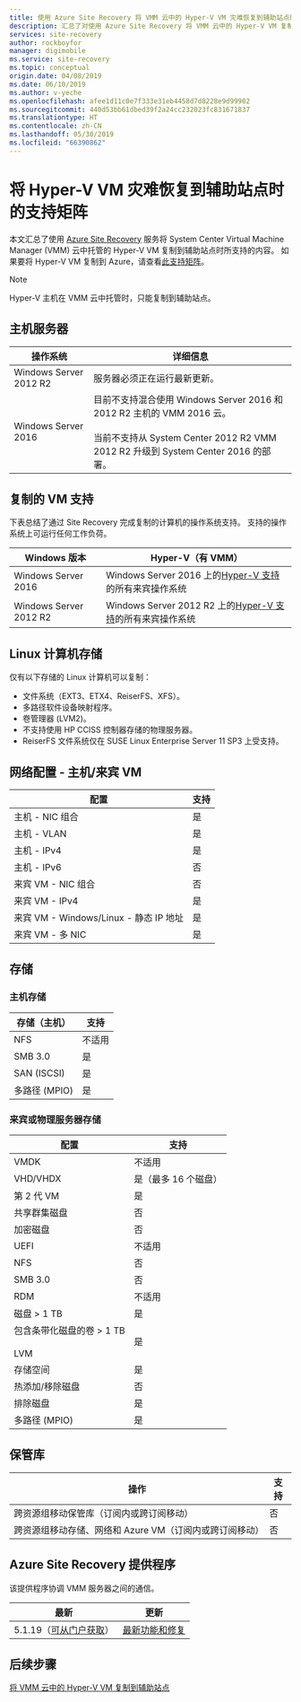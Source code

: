 ```yaml
---
title: 使用 Azure Site Recovery 将 VMM 云中的 Hyper-V VM 灾难恢复到辅助站点时的支持矩阵 | Azure
description: 汇总了对使用 Azure Site Recovery 将 VMM 云中的 Hyper-V VM 复制到辅助站点的支持。
services: site-recovery
author: rockboyfor
manager: digimobile
ms.service: site-recovery
ms.topic: conceptual
origin.date: 04/08/2019
ms.date: 06/10/2019
ms.author: v-yeche
ms.openlocfilehash: afee1d11c0e7f333e31eb4458d7d8228e9d99902
ms.sourcegitcommit: 440d53bb61dbed39f2a24cc232023fc831671837
ms.translationtype: HT
ms.contentlocale: zh-CN
ms.lasthandoff: 05/30/2019
ms.locfileid: "66390862"
---
```

# <a name="support-matrix-for-disaster-recovery-of-hyper-v-vms-to-a-secondary-site"></a>将 Hyper-V VM 灾难恢复到辅助站点时的支持矩阵

本文汇总了使用 [Azure Site Recovery](site-recovery-overview.md) 服务将 System Center Virtual Machine Manager (VMM) 云中托管的 Hyper-V VM 复制到辅助站点时所支持的内容。 如果要将 Hyper-V VM 复制到 Azure，请查看[此支持矩阵](hyper-v-azure-support-matrix.md)。

> [!NOTE]
> Hyper-V 主机在 VMM 云中托管时，只能复制到辅助站点。

## <a name="host-servers"></a>主机服务器

**操作系统** | **详细信息**
--- | ---
Windows Server 2012 R2 | 服务器必须正在运行最新更新。
Windows Server 2016 |  目前不支持混合使用 Windows Server 2016 和 2012 R2 主机的 VMM 2016 云。<br/><br/> 当前不支持从 System Center 2012 R2 VMM 2012 R2 升级到 System Center 2016 的部署。

## <a name="replicated-vm-support"></a>复制的 VM 支持

下表总结了通过 Site Recovery 完成复制的计算机的操作系统支持。 支持的操作系统上可运行任何工作负荷。

**Windows 版本** | Hyper-V（有 VMM） 
--- | ---
Windows Server 2016 | Windows Server 2016 上的[Hyper-V 支持](https://docs.microsoft.com/windows-server/virtualization/hyper-v/Supported-Windows-guest-operating-systems-for-Hyper-V-on-Windows)的所有来宾操作系统 
Windows Server 2012 R2 | Windows Server 2012 R2 上的[Hyper-V 支持](https://docs.microsoft.com/zh-cn/previous-versions/windows/it-pro/windows-server-2012-R2-and-2012/dn792027%28v%3dws.11%29)的所有来宾操作系统

## <a name="linux-machine-storage"></a>Linux 计算机存储

仅有以下存储的 Linux 计算机可以复制：

- 文件系统（EXT3、ETX4、ReiserFS、XFS）。
- 多路径软件设备映射程序。
- 卷管理器 (LVM2)。
- 不支持使用 HP CCISS 控制器存储的物理服务器。
- ReiserFS 文件系统仅在 SUSE Linux Enterprise Server 11 SP3 上受支持。

## <a name="network-configuration---hostguest-vm"></a>网络配置 - 主机/来宾 VM

**配置** | **支持**  
--- | --- 
主机 - NIC 组合 | 是 
主机 - VLAN | 是 
主机 - IPv4 | 是 
主机 - IPv6 | 否 
来宾 VM - NIC 组合 | 否
来宾 VM - IPv4 | 是
来宾 VM - Windows/Linux - 静态 IP 地址 | 是
来宾 VM - 多 NIC | 是

<!-- Not Available on Guest VM - IPv6 | No -->

## <a name="storage"></a>存储

### <a name="host-storage"></a>主机存储

存储（主机）  | **支持**
--- | --- 
NFS | 不适用
SMB 3.0 |  是
SAN (ISCSI) | 是
多路径 (MPIO) | 是

### <a name="guest-or-physical-server-storage"></a>来宾或物理服务器存储

**配置** | **支持**
--- | --- | 
VMDK |  不适用
VHD/VHDX | 是（最多 16 个磁盘）
第 2 代 VM | 是
共享群集磁盘 | 否
加密磁盘 | 否
UEFI| 不适用
NFS | 否
SMB 3.0 | 否
RDM | 不适用
磁盘 > 1 TB | 是
包含条带化磁盘的卷 > 1 TB<br/><br/> LVM | 是
存储空间 | 是
热添加/移除磁盘 | 否
排除磁盘 | 是
多路径 (MPIO) | 是

## <a name="vaults"></a>保管库

**操作** | **支持**
--- | --- 
跨资源组移动保管库（订阅内或跨订阅移动） |  否
跨资源组移动存储、网络和 Azure VM（订阅内或跨订阅移动） | 否

## <a name="azure-site-recovery-provider"></a>Azure Site Recovery 提供程序

该提供程序协调 VMM 服务器之间的通信。 

**最新** | **更新**
--- | --- 
5.1.19（[可从门户获取](https://aka.ms/downloaddra)） | [最新功能和修复](https://support.microsoft.com/kb/3155002)

## <a name="next-steps"></a>后续步骤

[将 VMM 云中的 Hyper-V VM 复制到辅助站点](tutorial-vmm-to-vmm.md)

<!-- Update_Description: update meta properties -->
